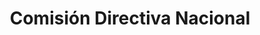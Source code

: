 ---
layout: sedes
title: Comisión Directiva Nacional
nameurl: comisiondirectivanacional
email: info@oajnu.org
socialmedia: 
- facebook: oajnu
- twitter: oajnu
---